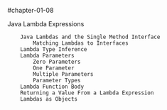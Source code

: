 #chapter-01-08

Java Lambda Expressions

		Java Lambdas and the Single Method Interface
			Matching Lambdas to Interfaces
		Lambda Type Inference
		Lambda Parameters
			Zero Parameters
			One Parameter
			Multiple Parameters
			Parameter Types
		Lambda Function Body
		Returning a Value From a Lambda Expression
		Lambdas as Objects